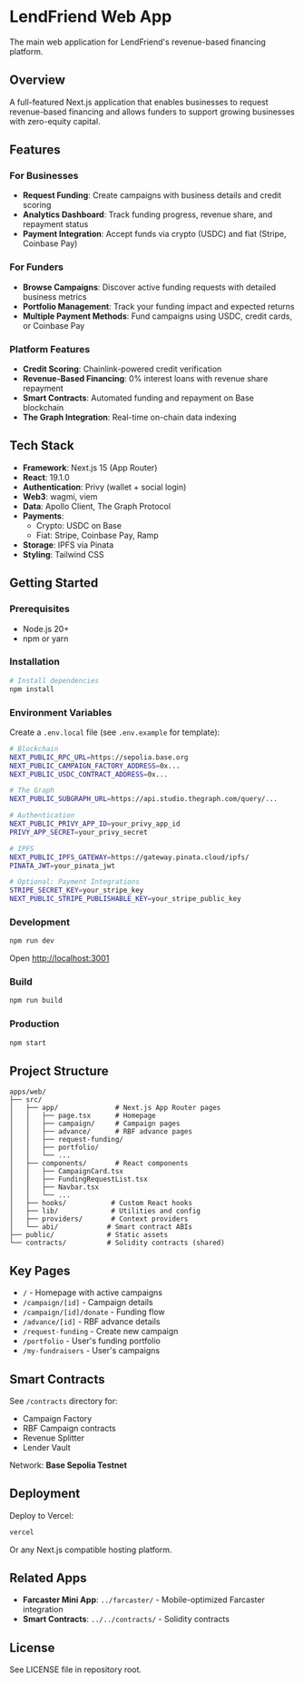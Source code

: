 # LendFriend Web App

The main web application for LendFriend's revenue-based financing platform.

## Overview

A full-featured Next.js application that enables businesses to request revenue-based financing and allows funders to support growing businesses with zero-equity capital.

## Features

### For Businesses
- **Request Funding**: Create campaigns with business details and credit scoring
- **Analytics Dashboard**: Track funding progress, revenue share, and repayment status
- **Payment Integration**: Accept funds via crypto (USDC) and fiat (Stripe, Coinbase Pay)

### For Funders
- **Browse Campaigns**: Discover active funding requests with detailed business metrics
- **Portfolio Management**: Track your funding impact and expected returns
- **Multiple Payment Methods**: Fund campaigns using USDC, credit cards, or Coinbase Pay

### Platform Features
- **Credit Scoring**: Chainlink-powered credit verification
- **Revenue-Based Financing**: 0% interest loans with revenue share repayment
- **Smart Contracts**: Automated funding and repayment on Base blockchain
- **The Graph Integration**: Real-time on-chain data indexing

## Tech Stack

- **Framework**: Next.js 15 (App Router)
- **React**: 19.1.0
- **Authentication**: Privy (wallet + social login)
- **Web3**: wagmi, viem
- **Data**: Apollo Client, The Graph Protocol
- **Payments**:
  - Crypto: USDC on Base
  - Fiat: Stripe, Coinbase Pay, Ramp
- **Storage**: IPFS via Pinata
- **Styling**: Tailwind CSS

## Getting Started

### Prerequisites

- Node.js 20+
- npm or yarn

### Installation

```bash
# Install dependencies
npm install
```

### Environment Variables

Create a `.env.local` file (see `.env.example` for template):

```bash
# Blockchain
NEXT_PUBLIC_RPC_URL=https://sepolia.base.org
NEXT_PUBLIC_CAMPAIGN_FACTORY_ADDRESS=0x...
NEXT_PUBLIC_USDC_CONTRACT_ADDRESS=0x...

# The Graph
NEXT_PUBLIC_SUBGRAPH_URL=https://api.studio.thegraph.com/query/...

# Authentication
NEXT_PUBLIC_PRIVY_APP_ID=your_privy_app_id
PRIVY_APP_SECRET=your_privy_secret

# IPFS
NEXT_PUBLIC_IPFS_GATEWAY=https://gateway.pinata.cloud/ipfs/
PINATA_JWT=your_pinata_jwt

# Optional: Payment Integrations
STRIPE_SECRET_KEY=your_stripe_key
NEXT_PUBLIC_STRIPE_PUBLISHABLE_KEY=your_stripe_public_key
```

### Development

```bash
npm run dev
```

Open [http://localhost:3001](http://localhost:3001)

### Build

```bash
npm run build
```

### Production

```bash
npm start
```

## Project Structure

```
apps/web/
├── src/
│   ├── app/              # Next.js App Router pages
│   │   ├── page.tsx      # Homepage
│   │   ├── campaign/     # Campaign pages
│   │   ├── advance/      # RBF advance pages
│   │   ├── request-funding/
│   │   ├── portfolio/
│   │   └── ...
│   ├── components/       # React components
│   │   ├── CampaignCard.tsx
│   │   ├── FundingRequestList.tsx
│   │   ├── Navbar.tsx
│   │   └── ...
│   ├── hooks/           # Custom React hooks
│   ├── lib/             # Utilities and config
│   ├── providers/       # Context providers
│   └── abi/            # Smart contract ABIs
├── public/             # Static assets
└── contracts/          # Solidity contracts (shared)
```

## Key Pages

- `/` - Homepage with active campaigns
- `/campaign/[id]` - Campaign details
- `/campaign/[id]/donate` - Funding flow
- `/advance/[id]` - RBF advance details
- `/request-funding` - Create new campaign
- `/portfolio` - User's funding portfolio
- `/my-fundraisers` - User's campaigns

## Smart Contracts

See `/contracts` directory for:
- Campaign Factory
- RBF Campaign contracts
- Revenue Splitter
- Lender Vault

Network: **Base Sepolia Testnet**

## Deployment

Deploy to Vercel:

```bash
vercel
```

Or any Next.js compatible hosting platform.

## Related Apps

- **Farcaster Mini App**: `../farcaster/` - Mobile-optimized Farcaster integration
- **Smart Contracts**: `../../contracts/` - Solidity contracts

## License

See LICENSE file in repository root.
